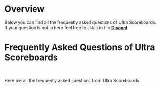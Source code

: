 # Overview
Below you can find all the frequently asked questions of Ultra Scoreboards. If your question is not in here feel free to ask it in the **[Discord](https://discord.gg/3JuHDm8)**
<br>

# Frequently Asked Questions of Ultra Scoreboards
<br>

Here are all the frequently asked questions from Ultra Scoreboards.
<br>
